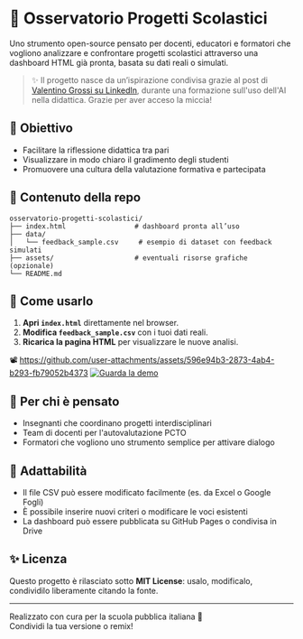 # 🧭 Osservatorio Progetti Scolastici

Uno strumento open-source pensato per docenti, educatori e formatori che vogliono analizzare e confrontare progetti scolastici attraverso una dashboard HTML già pronta, basata su dati reali o simulati.

> ✨ Il progetto nasce da un’ispirazione condivisa grazie al post di [Valentino Grossi su LinkedIn](https://www.linkedin.com/posts/valentino-grossi_genai-dashboard-ai-activity-7336275737932435474-uot7?utm_source=share&utm_medium=member_desktop&rcm=ACoAAA8rfckBph_PCjm20n9kKZ9NAtcI7dK_DwI),  durante una formazione sull'uso dell'AI nella didattica. Grazie per aver acceso la miccia!

## 🎯 Obiettivo

- Facilitare la riflessione didattica tra pari
- Visualizzare in modo chiaro il gradimento degli studenti
- Promuovere una cultura della valutazione formativa e partecipata

## 📁 Contenuto della repo

```
osservatorio-progetti-scolastici/
├── index.html                 # dashboard pronta all’uso
├── data/
│   └── feedback_sample.csv     # esempio di dataset con feedback simulati
├── assets/                    # eventuali risorse grafiche (opzionale)
└── README.md
```

## 🚀 Come usarlo

1. **Apri `index.html`** direttamente nel browser.
2. **Modifica `feedback_sample.csv`** con i tuoi dati reali.
3. **Ricarica la pagina HTML** per visualizzare le nuove analisi.

📽️ https://github.com/user-attachments/assets/596e94b3-2873-4ab4-b293-fb79052b4373
[![Guarda la demo](https://ftg-003.github.io/osservatorio-progetti-scolastici/demo-video/preview.png)](https://ftg-003.github.io/osservatorio-progetti-scolastici/demo-video/1749.mp4)




## 👥 Per chi è pensato

- Insegnanti che coordinano progetti interdisciplinari
- Team di docenti per l'autovalutazione PCTO
- Formatori che vogliono uno strumento semplice per attivare dialogo

## 🔁 Adattabilità

- Il file CSV può essere modificato facilmente (es. da Excel o Google Fogli)
- È possibile inserire nuovi criteri o modificare le voci esistenti
- La dashboard può essere pubblicata su GitHub Pages o condivisa in Drive

## ✨ Licenza

Questo progetto è rilasciato sotto **MIT License**: usalo, modificalo, condividilo liberamente citando la fonte.

---
Realizzato con cura per la scuola pubblica italiana 🧡  
Condividi la tua versione o remix!
